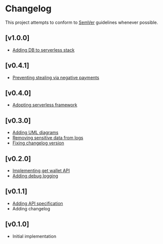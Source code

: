 # Changelog
This project attempts to conform to [SemVer](https://semver.org/) guidelines whenever possible.

## [v1.0.0]
* [Adding DB to serverless stack](https://github.com/Ubunfu/mc-wallet/pull/16)

## [v0.4.1]
* [Preventing stealing via negative payments](https://github.com/Ubunfu/mc-wallet/pull/14)

## [v0.4.0]
* [Adopting serverless framework](https://github.com/Ubunfu/mc-wallet/pull/12)

## [v0.3.0]
* [Adding UML diagrams](https://github.com/Ubunfu/mc-wallet/pull/8)
* [Removing sensitive data from logs](https://github.com/Ubunfu/mc-wallet/pull/9)
* [Fixing changelog version](https://github.com/Ubunfu/mc-wallet/pull/10)

## [v0.2.0]
* [Implementing get wallet API](https://github.com/Ubunfu/mc-wallet/pull/5)
* [Adding debug logging](https://github.com/Ubunfu/mc-wallet/pull/6)

## [v0.1.1]
* [Adding API specification](https://github.com/Ubunfu/mc-wallet/pull/3)
* Adding changelog

## [v0.1.0]
* Initial implementation